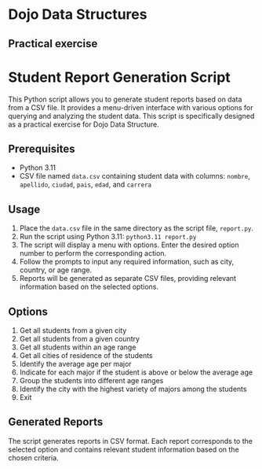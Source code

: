 # Dojo Data Structures

## Practical exercise

# Student Report Generation Script

This Python script allows you to generate student reports based on data from a CSV file. It provides a menu-driven interface with various options for querying and analyzing the student data. This script is specifically designed as a practical exercise for Dojo Data Structure.

## Prerequisites

- Python 3.11
- CSV file named `data.csv` containing student data with columns: `nombre`, `apellido`, `ciudad`, `pais`, `edad`, and `carrera`

## Usage

1. Place the `data.csv` file in the same directory as the script file, `report.py`.
2. Run the script using Python 3.11: `python3.11 report.py`
3. The script will display a menu with options. Enter the desired option number to perform the corresponding action.
4. Follow the prompts to input any required information, such as city, country, or age range.
5. Reports will be generated as separate CSV files, providing relevant information based on the selected options.

## Options

1. Get all students from a given city
2. Get all students from a given country
3. Get all students within an age range
4. Get all cities of residence of the students
5. Identify the average age per major
6. Indicate for each major if the student is above or below the average age
7. Group the students into different age ranges
8. Identify the city with the highest variety of majors among the students
9. Exit

## Generated Reports

The script generates reports in CSV format. Each report corresponds to the selected option and contains relevant student information based on the chosen criteria.